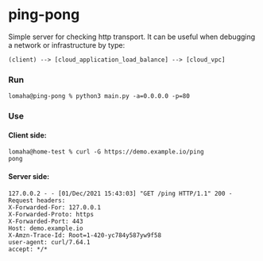 # ping-pong
Simple server for checking http transport. It can be useful when debugging a network or infrastructure by type:
```
(client) --> [cloud_application_load_balance] --> [cloud_vpc]
```
### Run
```
lomaha@ping-pong % python3 main.py -a=0.0.0.0 -p=80
```
### Use
#### Client side:
```
lomaha@home-test % curl -G https://demo.example.io/ping
pong
```
#### Server side:
```
127.0.0.2 - - [01/Dec/2021 15:43:03] "GET /ping HTTP/1.1" 200 -
Request headers:
X-Forwarded-For: 127.0.0.1
X-Forwarded-Proto: https
X-Forwarded-Port: 443
Host: demo.example.io
X-Amzn-Trace-Id: Root=1-420-yc784y587yw9f58
user-agent: curl/7.64.1
accept: */*
```
